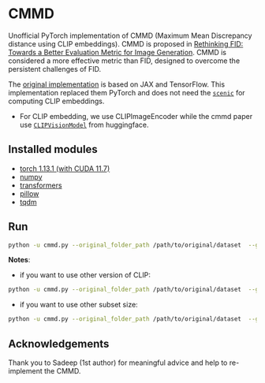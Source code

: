 # CMMD 
Unofficial PyTorch implementation of CMMD (Maximum Mean Discrepancy distance using CLIP embeddings). 
CMMD is proposed in [Rethinking FID: Towards a Better Evaluation Metric for Image Generation](https://arxiv.org/abs/2401.09603). CMMD is considered a more effective metric than FID, designed to overcome the persistent challenges of FID. 

The [original implementation](https://github.com/google-research/google-research/tree/master/cmmd) is based on JAX and TensorFlow. This implementation replaced them PyTorch and does not need the [`scenic`](https://github.com/google-research/scenic) for computing CLIP embeddings.

* For CLIP embedding, we use CLIPImageEncoder while the cmmd paper use [`CLIPVisionModel`](https://huggingface.co/docs/transformers/model_doc/clip#transformers.CLIPVisionModel) from huggingface.

## Installed modules
* [torch 1.13.1 (with CUDA 11.7)](https://pytorch.org/get-started/previous-versions/)
* [numpy](https://numpy.org/install/)
* [transformers](https://github.com/huggingface/transformers)
* [pillow](https://pypi.org/project/pillow/)
* [tqdm](https://pypi.org/project/tqdm/)

## Run
```bash
python -u cmmd.py --original_folder_path /path/to/original/dataset  --generated_folder_path /path/to/generated/dataset
```

**Notes**:
* if you want to use other version of CLIP: 
```bash
python -u cmmd.py --original_folder_path /path/to/original/dataset  --generated_folder_path /path/to/generated/dataset --model_version model version
```
* if you want to use other subset size:
```bash
python -u cmmd.py --original_folder_path /path/to/original/dataset  --generated_folder_path /path/to/generated/dataset --subset_size subset size
```
## Acknowledgements
Thank you to Sadeep (1st author) for meaningful advice and help to re-implement the CMMD.
